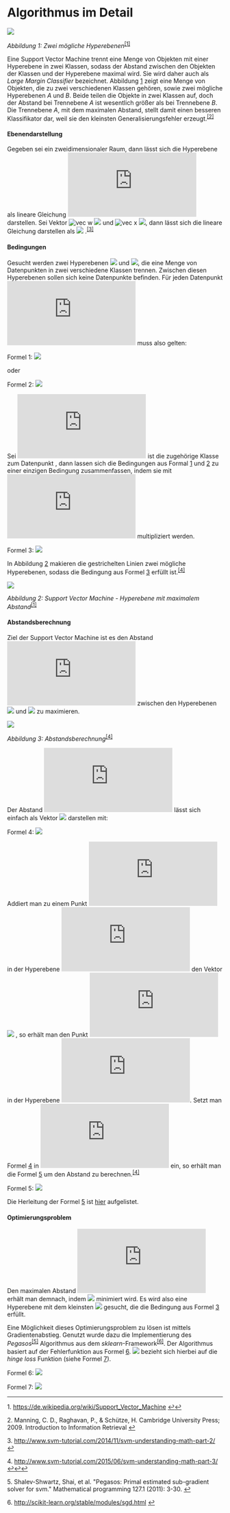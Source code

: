 # Algorithmus im Detail


![](https://upload.wikimedia.org/wikipedia/commons/thumb/f/f2/Svm_intro.svg/232px-Svm_intro.svg.png)

*<a name="fig:svm2">Abbildung 1: </a>Zwei mögliche Hyperebenen*<sup id="fn1_1">[[1]](#fn1)</sup>

Eine Support Vector Machine trennt eine Menge von Objekten mit einer Hyperebene in zwei Klassen, sodass der Abstand zwischen den Objekten der Klassen und der Hyperebene maximal wird. Sie wird daher auch als *Large Margin Classifier* bezeichnet. Abbildung [1](#fig:svm2) zeigt eine Menge von Objekten, die zu zwei verschiedenen Klassen gehören, sowie zwei mögliche Hyperebenen *A* und *B*. Beide teilen die Objekte in zwei Klassen auf, doch der Abstand bei Trennebene *A* ist wesentlich größer als bei Trennebene *B*. Die Trennebene *A*, mit dem maximalen Abstand, stellt damit einen besseren Klassifikator dar, weil sie den kleinsten Generalisierungsfehler erzeugt.<sup id="fn2_1">[[2]](#fn2)</sup>

#### Ebenendarstellung

Gegeben sei ein zweidimensionaler Raum, dann lässt sich die Hyperebene als lineare Gleichung ![y = a*x+b](https://latex.codecogs.com/gif.latex?$y&space;=&space;a*x&plus;b$) darstellen. Sei Vektor ![vec w](https://latex.codecogs.com/gif.latex?\vec{w}) ![](https://latex.codecogs.com/gif.latex?=\begin{pmatrix}&space;-a&space;\\&space;1\end{pmatrix}) und ![vec x](https://latex.codecogs.com/gif.latex?\vec{x}) ![](https://latex.codecogs.com/gif.latex?=\begin{pmatrix}&space;x&space;\\&space;y\end{pmatrix}),
dann lässt sich die lineare Gleichung darstellen als ![](https://latex.codecogs.com/gif.latex?y-ax&plus;b&space;=&space;\vec{w}^T\vec{x}&plus;b&space;=&space;0) .<sup id="fn3_1">[[3]](#fn3)</sup>

#### Bedingungen

Gesucht werden zwei Hyperebenen ![](https://latex.codecogs.com/gif.latex?\vec{w}^T\vec{x}&space;=&space;-1) und ![](https://latex.codecogs.com/gif.latex?\vec{w}^T\vec{x}&space;=&space;1), die eine Menge von Datenpunkten in zwei verschiedene Klassen trennen. Zwischen diesen Hyperebenen sollen sich keine Datenpunkte befinden.
Für jeden Datenpunkt ![](https://latex.codecogs.com/gif.latex?x_i) muss also gelten:

<a name="eq:constraint1">Formel 1: </a> ![](https://latex.codecogs.com/gif.latex?\vec{w}^T\vec{x_i}&space;&plus;&space;b&space;\geq&space;1\&space;\text{f\"ur&space;}&space;\vec{x_i}&space;\text{&space;aus&space;Klasse&space;}1)

oder

<a name="eq:constraint2">Formel 2: </a> ![](https://latex.codecogs.com/gif.latex?\vec{w}^T\vec{x_i}&space;&plus;&space;b&space;\leq&space;-1&space;\text{&space;f\"ur&space;}&space;\vec{x_i}&space;\text{&space;aus&space;Klasse}&space;-1)

Sei ![](https://latex.codecogs.com/gif.latex?y_i) ist die zugehörige Klasse zum Datenpunkt [](https://latex.codecogs.com/gif.latex?x_i), dann lassen sich die Bedingungen aus Formal [1](#eq:constraint1) und [2](#eq:constraint2) zu einer einzigen Bedingung zusammenfassen, indem sie mit ![](https://latex.codecogs.com/gif.latex?y_i) multipliziert werden.

<a name="eq:constraint3">Formel 3: </a> ![](https://latex.codecogs.com/gif.latex?y_i(\vec{w}\cdot\vec{x_i}&space;&plus;&space;b)&space;\geq&space;1\;\text{f\"ur}&space;1\leq&space;i&space;\leq&space;n)

In Abbildung [2](#fig:svm1) makieren die gestrichelten Linien zwei mögliche Hyperebenen, sodass die Bedingung aus Formel [3](#eq:constraint3) erfüllt ist.<sup id="fn4_1">[[4]](#fn4)</sup>

![](https://upload.wikimedia.org/wikipedia/commons/thumb/2/2a/Svm_max_sep_hyperplane_with_margin.png/445px-Svm_max_sep_hyperplane_with_margin.png)

*<a name="fig:svm1">Abbildung 2: </a>Support Vector Machine - Hyperebene mit maximalem Abstand*<sup id="fn1_2">[[1]](#fn1)</sup>

#### Abstandsberechnung

Ziel der Support Vector Machine ist es den Abstand ![](https://latex.codecogs.com/gif.latex?m) zwischen den Hyperebenen ![](https://latex.codecogs.com/gif.latex?H_0:&space;\vec{w}^T\vec{x}&space;=&space;-1) und ![](https://latex.codecogs.com/gif.latex?H_1:&space;\vec{w}^T\vec{x}&space;=&space;1) zu maximieren.


![](https://www.svm-tutorial.com/wp-content/uploads/2015/06/svm_margin_demonstration_7.png)

*<a name="fig:svmmargin">Abbildung 3: </a>Abstandsberechnung*<sup id="fn4_2">[[4]](#fn4)</sup>

Der Abstand ![](https://latex.codecogs.com/gif.latex?m) lässt sich einfach als Vektor ![](https://latex.codecogs.com/gif.latex?\vec{k}) darstellen mit:

<a name="eq:marginvector">Formel 4: </a> ![](https://latex.codecogs.com/gif.latex?\vec{k}=m\frac{\vec{w}}{\|\vec{w}\|})

Addiert man zu einem Punkt ![](https://latex.codecogs.com/gif.latex?x_0) in der Hyperebene ![](https://latex.codecogs.com/gif.latex?H_0) den Vektor ![](https://latex.codecogs.com/gif.latex?\vec{k}) , so erhält man den Punkt ![](https://latex.codecogs.com/gif.latex?z_0) in der Hyperebene ![](https://latex.codecogs.com/gif.latex?H_1).
Setzt man Formel [4](#eq:marginvector) in ![](https://latex.codecogs.com/gif.latex?H_1) ein, so erhält man die Formel [5](#eq:margin) um den Abstand zu berechnen.<sup id="fn4_3">[[4]](#fn4)</sup>

<a name="eq:margin">Formel 5: </a> ![](https://latex.codecogs.com/gif.latex?m&space;=&space;\frac{2}{\|\vec{w}\|})

Die Herleitung der Formel [5](#eq:margin) ist [hier](Herleitung_SVM_Abstand.md) aufgelistet.

#### Optimierungsproblem

Den maximalen Abstand ![](https://latex.codecogs.com/gif.latex?m) erhält man demnach, indem ![](https://latex.codecogs.com/gif.latex?\|\vec{w}\|) minimiert wird.
Es wird also eine Hyperebene mit dem kleinsten ![](https://latex.codecogs.com/gif.latex?\|\vec{w}\|) gesucht, die die Bedingung aus Formel [3](#eq:constraint3) erfüllt.

Eine Möglichkeit dieses Optimierungsproblem zu lösen ist mittels Gradientenabstieg.
Genutzt wurde dazu die Implementierung des *Pegasos*<sup id="fn5_1">[[5]](#fn5)</sup> Algorithmus aus dem *sklearn*-Framework<sup id="fn6_1">[[6]](#fn6)</sup>. Der Algorithmus basiert auf der Fehlerfunktion aus Formel [6](#eq:svderrorfunc).
![](https://latex.codecogs.com/gif.latex?\ell_i) bezieht sich hierbei auf die *hinge loss* Funktion (siehe Formel [7](#eq:hingeloss)).

<a name="eq:svderrorfunc">Formel 6: </a> ![](https://latex.codecogs.com/gif.latex?E(\vec{w})&space;=&space;\lambda\frac{1}{2}&space;\left\|&space;\vec{w}&space;\right\|^2&space;&plus;&space;\frac{1}{n}&space;\sum_{i=1}^n&space;\ell_i(\langle&space;\vec{w},\vec{x}\rangle&space;&plus;&space;b))

<a name="eq:hingeloss">Formel 7: </a> ![](https://latex.codecogs.com/gif.latex?\max{\{0,1-y_i(\vec{w}^T\vec{x}&plus;b)}\})


___

<b id="fn1"></b>1. https://de.wikipedia.org/wiki/Support_Vector_Machine [↩](#fn1_1)[↩](#fn1_2)

<b id="fn2"></b>2. Manning, C. D., Raghavan, P., & Schütze, H. Cambridge University Press; 2009. Introduction to Information Retrieval [↩](#fn2_1)

<b id="fn3"></b>3. http://www.svm-tutorial.com/2014/11/svm-understanding-math-part-2/ [↩](#fn3_1)

<b id="fn4"></b>4. http://www.svm-tutorial.com/2015/06/svm-understanding-math-part-3/ [↩](#fn3_1)[↩](#fn3_2)[↩](#fn3_3)

<b id="fn5"></b>5. Shalev-Shwartz, Shai, et al. "Pegasos: Primal estimated sub-gradient solver for svm." Mathematical programming 127.1 (2011): 3-30. [↩](#fn5_1)

<b id="fn6"></b>6. http://scikit-learn.org/stable/modules/sgd.html [↩](#fn6_1)
